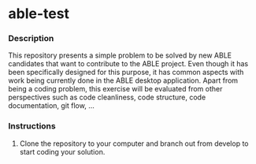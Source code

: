 # able-test
### Description
This repository presents a simple problem to be solved by new ABLE candidates that want to contribute
to the ABLE project. Even though it has been specifically designed for this purpose, it has common
aspects with work being currently done in the ABLE desktop application. Apart from being a coding problem,
this exercise will be evaluated from other perspectives such as code cleanliness, code structure, 
code documentation, git flow, ...
### Instructions
1. Clone the repository to your computer and branch out from develop to start coding your solution.